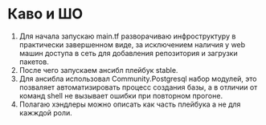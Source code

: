 # Каво и ШО
1. Для начала запускаю main.tf разворачиваю инфроструктуру в практически завершенном виде, за исключением наличия у web машин доступа в сеть для добавления репозитория и загрузки пакетов.
2. После чего запускаем ансибл плейбук stable.
3. Для ансибла использовал Community.Postgresql набор модулей, это позваляет автоматизировать процесс создания базы, а в отличии от команд shell не вызывает ошибки при повторном прогоне.
4. Полагаю хэндлеры можно описать как часть плейбука а не для кажждой роли.